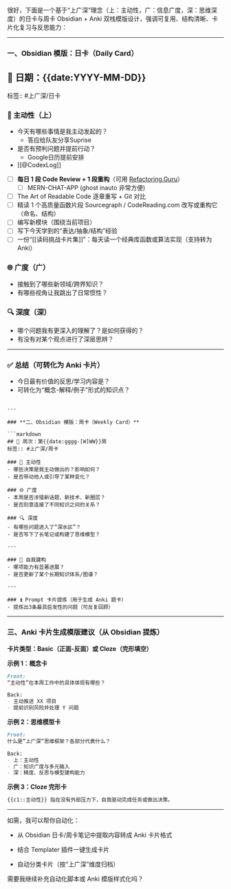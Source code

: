 很好，下面是一个基于“上广深”理念（上：主动性，广：信息广度，深：思维深度）的日卡与周卡 Obsidian + Anki 双栈模版设计，强调可复用、结构清晰、卡片化复习与反思能力：

---

### **一、Obsidian 模版：日卡（Daily Card）**


## 📅 日期：{{date:YYYY-MM-DD}}
标签:: #上广深/日卡

### 🧠 主动性（上）
- 今天有哪些事情是我主动发起的？
	- 答应给队友分享Suprise
- 是否有预判问题并提前行动？
	- Google日历提前安排
- [[@CodexLog]]
- [ ] **每日 1 段 Code Review + 1 段重构**（可用 [Refactoring.Guru](https://refactoring.guru/)）
	- [ ] MERN-CHAT-APP (ghost inauto 非常方便)
- [ ] The Art of Readable Code 逐章重写 + Git 对比
- [ ] 精读 1 个高质量函数片段	Sourcegraph / CodeReading.com 改写或重构它（命名、结构）
- [ ] 编写新模块（围绕当前项目）
- [ ] 写下今天学到的“表达/抽象/结构”经验
- [ ] 一份“[[读码挑战卡片集]]”：每天读一个经典库函数或算法实现（支持转为 Anki）

### 🌐 广度（广）
- 接触到了哪些新领域/跨界知识？
- 有哪些视角让我跳出了日常惯性？

### 🔍 深度（深）
- 哪个问题我有更深入的理解了？是如何获得的？
- 有没有对某个观点进行了深层思辨？

---

### ✅ 总结（可转化为 Anki 卡片）
- 今日最有价值的反思/学习内容是？
- 可转化为“概念-解释/例子”形式的知识点？
```

---

### **二、Obsidian 模版：周卡（Weekly Card）**

```markdown
## 📆 周次：第{{date:gggg-[W]WW}}周
标签:: #上广深/周卡

### 🧠 主动性
- 哪些决策是我主动做出的？影响如何？
- 是否带动他人或引导了某种变化？

### 🌐 广度
- 本周是否涉猎新话题、新技术、新圈层？
- 是否刻意连接了不同知识之间的关系？

### 🔍 深度
- 有哪些问题进入了“深水区”？
- 是否写下了长笔记或构建了思维模型？

---

### 🧠 自我建构
- 哪项能力有显著进展？
- 是否更新了某个长期知识体系/图谱？

---

### ⏫ Prompt 卡片提炼（用于生成 Anki 题卡）
- 提炼出3条最具启发性的问题（可反复回顾）
```

---

### **三、Anki 卡片生成模版建议（从 Obsidian 提炼）**

**卡片类型：Basic（正面-反面）或 Cloze（完形填空）**

**示例 1：概念卡**


```markdown
Front:
“主动性”在本周工作中的具体体现有哪些？

Back:
- 主动推进 XX 项目
- 提前识别风险并处理 Y 问题
```

**示例 2：思维模型卡**

```markdown
Front:
什么是“上广深”思维框架？各部分代表什么？

Back:
- 上：主动性
- 广：知识广度与多元输入
- 深：精度、反思与模型建构能力
```

**示例 3：Cloze 完形卡**

```markdown
{{c1::主动性}} 指在没有外部压力下，自我驱动完成任务或做出决策。
```

---

如需，我可以帮你自动化：

- 从 Obsidian 日卡/周卡笔记中提取内容转成 Anki 卡片格式
    
- 结合 Templater 插件一键生成卡片
    
- 自动分类卡片（按“上广深”维度归档）
    

需要我继续补充自动化脚本或 Anki 模版样式化吗？
